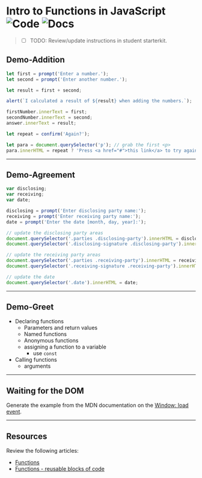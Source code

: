 # Intro to Functions in JavaScript ![Code](https://img.shields.io/badge/Code%20Status-Walkthrough-blueviolet?logo=Visual%20Studio%20Code&labelColor=indigo)  ![Docs](https://img.shields.io/badge/Documentation%20Status-10--40%25%20Rough%20Outline-red?logo=Read%20the%20Docs)

> - [ ] TODO: Review/update instructions in student starterkit.

## Demo-Addition

```js
let first = prompt('Enter a number.');
let second = prompt('Enter another number.');

let result = first + second;

alert(`I calculated a result of ${result} when adding the numbers.`);

firstNumber.innerText = first;
secondNumber.innerText = second;
answer.innerText = result;

let repeat = confirm('Again?');

let para = document.querySelector('p'); // grab the first <p>
para.innerHTML = repeat ? 'Press <a href="#">this link</a> to try again.' : 'Thanks for playing';
```

----

## Demo-Agreement

```js
var disclosing;
var receiving;
var date;

disclosing = prompt('Enter disclosing party name:');
receiving = prompt('Enter receiving party name:');
date = prompt('Enter the date [month, day, year]:');

// update the disclosing party areas
document.querySelector('.parties .disclosing-party').innerHTML = disclosing;
document.querySelector('.disclosing-signature .disclosing-party').innerHTML = disclosing;

// update the receiving party areas
document.querySelector('.parties .receiving-party').innerHTML = receiving;
document.querySelector('.receiving-signature .receiving-party').innerHTML = receiving;

// update the date
document.querySelector('.date').innerHTML = date;
```

----

## Demo-Greet

- Declaring functions
  - Parameters and return values
  - Named functions
  - Anonymous functions
  - assigning a function to a variable
    - use `const`
- Calling functions
  - arguments

----

## Waiting for the DOM

Generate the example from the MDN documentation on the [Window: load event](https://developer.mozilla.org/en-US/docs/Web/API/Window/load_event).

----

## Resources

Review the following articles:

- [Functions](https://developer.mozilla.org/en-US/docs/Web/JavaScript/Reference/Functions)
- [Functions - reusable blocks of code](https://developer.mozilla.org/en-US/docs/Learn/JavaScript/Building_blocks/Functions)
